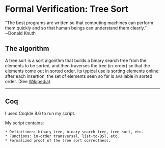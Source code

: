 Formal Verification: Tree Sort
=======

“The best programs are written so that computing machines can perform them quickly and so that human
beings can understand them clearly.”
─Donald Knuth

## The algorithm

A tree sort is a sort algorithm that builds a binary search tree from the elements to be sorted,
and then traverses the tree (in-order) so that the elements come out in sorted order. Its typical 
use is sorting elements online: after each insertion, the set of elements seen so far is available 
in sorted order. (See [Wikipedia](https://en.wikipedia.org/wiki/Tree_sort)).

---

## Coq

I used CoqIde 8.6 to run my script.


My script contains:

    * Definitions: binary tree, binary search tree, tree sort, etc.
    * Functions: in-order transversal, list-to-BST, etc.
    * Formalized proof of the tree sort correctness.
